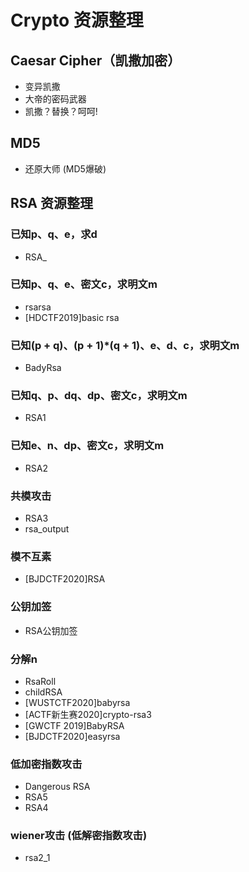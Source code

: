 # Crypto 资源整理

## Caesar Cipher（凯撒加密）
- 变异凯撒
- 大帝的密码武器
- 凯撒？替换？呵呵!

## MD5
- 还原大师 (MD5爆破)

## RSA 资源整理
### 已知p、q、e，求d
- RSA_

### 已知p、q、e、密文c，求明文m
- rsarsa
- [HDCTF2019]basic rsa

### 已知(p + q)、(p + 1)*(q + 1)、e、d、c，求明文m
- BadyRsa

### 已知q、p、dq、dp、密文c，求明文m
- RSA1

### 已知e、n、dp、密文c，求明文m
- RSA2

### 共模攻击
- RSA3
- rsa_output

### 模不互素
- [BJDCTF2020]RSA

### 公钥加签
- RSA公钥加签

### 分解n
- RsaRoll
- childRSA
- [WUSTCTF2020]babyrsa
- [ACTF新生赛2020]crypto-rsa3
- [GWCTF 2019]BabyRSA
- [BJDCTF2020]easyrsa

### 低加密指数攻击
- Dangerous RSA
- RSA5
- RSA4

### wiener攻击 (低解密指数攻击)
- rsa2_1
